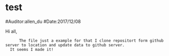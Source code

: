 # test
#Auditor:allen_du
#Date:2017/12/08

Hi all,

          The file just a example for that I clone repositort form github server to location and update data to github server.
      It seems I made it!
